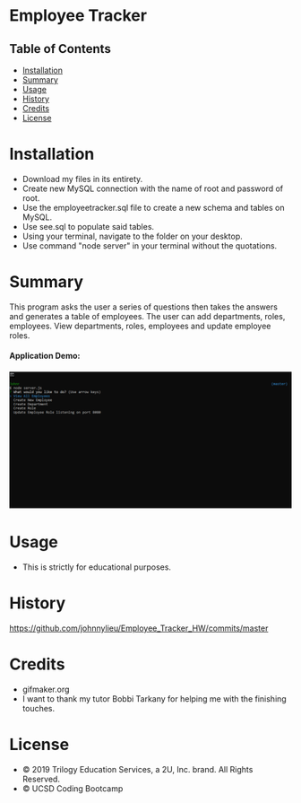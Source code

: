 # Employee Tracker

## Table of Contents

* [Installation](#installation)
* [Summary](#summary)
* [Usage](#usage)
* [History](#history)
* [Credits](#credits)
* [License](#license)


# Installation

* Download my files in its entirety.
* Create new MySQL connection with the name of root and password of root.
* Use the employeetracker.sql file to create a new schema and tables on MySQL.
* Use see.sql to populate said tables.
* Using your terminal, navigate to the folder on your desktop.
* Use command "node server" in your terminal without the quotations.

# Summary

This program asks the user a series of questions then takes the answers and generates a table of employees. The user can add departments, roles, employees. View departments, roles, employees and update employee roles.

#### Application Demo:

![Main Menu](viewall.gif "Main Menu")

# Usage

* This is strictly for educational purposes.

# History

https://github.com/johnnylieu/Employee_Tracker_HW/commits/master


# Credits

* gifmaker.org
* I want to thank my tutor Bobbi Tarkany for helping me with the finishing touches.


# License
 
* © 2019 Trilogy Education Services, a 2U, Inc. brand. All Rights Reserved.
* © UCSD Coding Bootcamp
